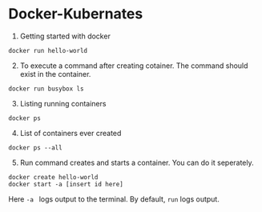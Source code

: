 # Docker-Kubernates
1. Getting started with docker
```
docker run hello-world
```
2. To execute a command after creating cotainer. The command should exist in the container.
```
docker run busybox ls
```
3. Listing running containers
```
docker ps
```
4. List of containers ever created
```
docker ps --all
```
5. Run command creates and starts a container. You can do it seperately.
```
docker create hello-world 
docker start -a [insert id here]
````
Here ```-a ```  logs output to the terminal. By default, ```run``` logs output.

